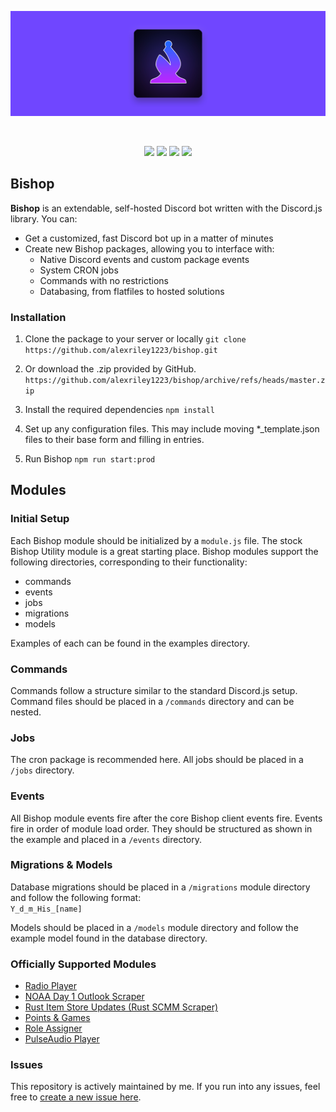 <div align="center">
	<p>
		<img src="https://raw.githubusercontent.com/alexriley1223/bishop/master/static/bishopbanner.png" alt="Bishop Discord Bot" />
	</p>
	<br />
	<p>
		<img src="https://img.shields.io/github/license/alexriley1223/bishop" />
		<img src="https://img.shields.io/github/v/tag/alexriley1223/bishop"/>
		<img src="https://img.shields.io/badge/Node.js->=v16.11-green" />
		<img src="https://img.shields.io/badge/Discord.js-v14-blue" />
	</p>
</div>

## Bishop
<b>Bishop</b> is an extendable, self-hosted Discord bot written with the Discord.js library. You can:
- Get a customized, fast Discord bot up in a matter of minutes
- Create new Bishop packages, allowing you to interface with:
  - Native Discord events and custom package events
  - System CRON jobs
  - Commands with no restrictions
  - Databasing, from flatfiles to hosted solutions

### Installation
1. Clone the package to your server or locally
  ``git clone https://github.com/alexriley1223/bishop.git``

2. Or download the .zip provided by GitHub.
  ``https://github.com/alexriley1223/bishop/archive/refs/heads/master.zip``

3. Install the required dependencies
  ``npm install``

4. Set up any configuration files. This may include moving *_template.json files to their base form and filling in entries.

5. Run Bishop
  ``npm run start:prod``

## Modules 

### Initial Setup
Each Bishop module should be initialized by a `module.js` file. The stock Bishop Utility module is a great starting place.
Bishop modules support the following directories, corresponding to their functionality:
- commands
- events
- jobs
- migrations
- models

Examples of each can be found in the examples directory.

### Commands
Commands follow a structure similar to the standard Discord.js setup. Command files should be placed in a `/commands` directory and can be nested.

### Jobs
The cron package is recommended here. All jobs should be placed in a `/jobs` directory.

### Events
All Bishop module events fire after the core Bishop client events fire. Events fire in order of module load order. They should be structured as shown in the example and placed in a `/events` directory.

### Migrations & Models
Database migrations should be placed in a `/migrations` module directory and follow the following format: <br />
`Y_d_m_His_[name]` <br />

Models should be placed in a `/models` module directory and follow the example model found in the database directory.

### Officially Supported Modules
- <a href="https://github.com/alexriley1223/bishop-radio">Radio Player</a>
- <a href="https://github.com/alexriley1223/bishop-noaaday1">NOAA Day 1 Outlook Scraper</a>
- <a href="https://github.com/alexriley1223/bishop-rustitemshop">Rust Item Store Updates (Rust SCMM Scraper)</a>
- <a href="https://github.com/alexriley1223/bishop-points">Points & Games</a>
- <a href="https://github.com/alexriley1223/bishop-assigner">Role Assigner</a>
- <a href="https://github.com/alexriley1223/bishop-pulseaudio-player">PulseAudio Player</a>

### Issues
This repository is actively maintained by me. If you run into any issues, feel free to <a href="https://github.com/alexriley1223/bishop/issues/new">create a new issue here</a>.
